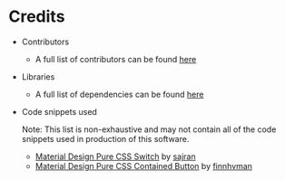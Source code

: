 # Credits

-   Contributors

    -   A full list of contributors can be found [here](https://github.com/MercuryWorkshop/anuraOS/graphs/contributors)

-   Libraries

    -   A full list of dependencies can be found [here](https://github.com/MercuryWorkshop/anuraOS/network/dependencies)

-   Code snippets used

    Note: This list is non-exhaustive and may not contain all of the code snippets used in production of this software.

    -   [Material Design Pure CSS Switch](https://codepen.io/sajran/pen/dMKvpb) by [sajran](https://codepen.io/sajran)
    -   [Material Design Pure CSS Contained Button](https://codepen.io/finnhvman/pen/MQyJxV) by [finnhvman](https://codepen.io/finnhvman)
